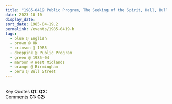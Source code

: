 ```yaml
---
title: "1985-0419 Public Program, The Seeking of the Spirit, Hall, Bull Street, Birmingham, West Midlands, UK"
date: 2023-10-10
display_date: 
sort_date: 1985-04-19.2
permalink: /events/1985-0419-b
tags:
  - blue @ English
  - brown @ UK
  - crimson @ 1985
  - deeppink @ Public Program
  - green @ 1985-04
  - maroon @ West Midlands
  - orange @ Birmingham
  - peru @ Bull Street
---
```


<br>

<wave-list>
  <list-title color="DarkSeaGreen" width="55">Key Quotes</list-title>
  <list-item color="BlanchedAlmond" width="280"><b>Q1:</b> <i></i></list-item>
  <list-item color="Lavender" width="280"><b>Q2:</b> <i></i></list-item>
</wave-list>

<br>

<wave-list>
  <list-title color="DarkSeaGreen" width="55">Comments</list-title>
  <list-item color="BlanchedAlmond" width="280"><b>C1:</b> <i></i></list-item>
  <list-item color="Lavender" width="280"><b>C2:</b> <i></i></list-item>
</wave-list>